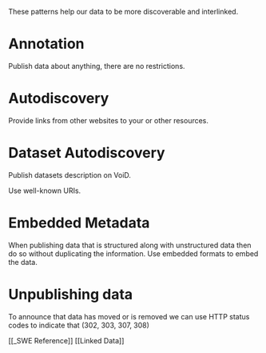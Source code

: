 These patterns help our data to be more discoverable and interlinked.

# Annotation
Publish data about anything, there are no restrictions.

# Autodiscovery
Provide links from other websites to your or other resources.

# Dataset Autodiscovery
Publish datasets description on VoiD.

Use well-known URIs.

# Embedded Metadata
When publishing data that is structured along with unstructured data then do so without duplicating the information. Use embedded formats to embed the data.

# Unpublishing data
To announce that data has moved or is removed we can use HTTP status codes to indicate that (302, 303, 307, 308)


[[_SWE Reference]]
[[Linked Data]]